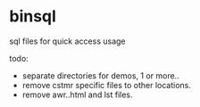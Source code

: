 # binsql
sql files for quick access usage


todo:
 - separate directories for demos, 1 or more..
 - remove cstmr specific files to other locations.
 - remove awr..html and lst files.

